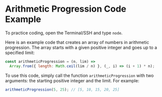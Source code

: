 # Arithmetic Progression Code Example

To practice coding, open the Terminal/SSH and type `node`.

Here is an example code that creates an array of numbers in arithmetic progression. The array starts with a given positive integer and goes up to a specified limit:

```js
const arithmeticProgression = (n, lim) =>
  Array.from({ length: Math.ceil(lim / n) }, (_, i) => (i + 1) * n);
```

To use this code, simply call the function `arithmeticProgression` with two arguments: the starting positive integer and the limit. For example:

```js
arithmeticProgression(5, 25); // [5, 10, 15, 20, 25]
```
